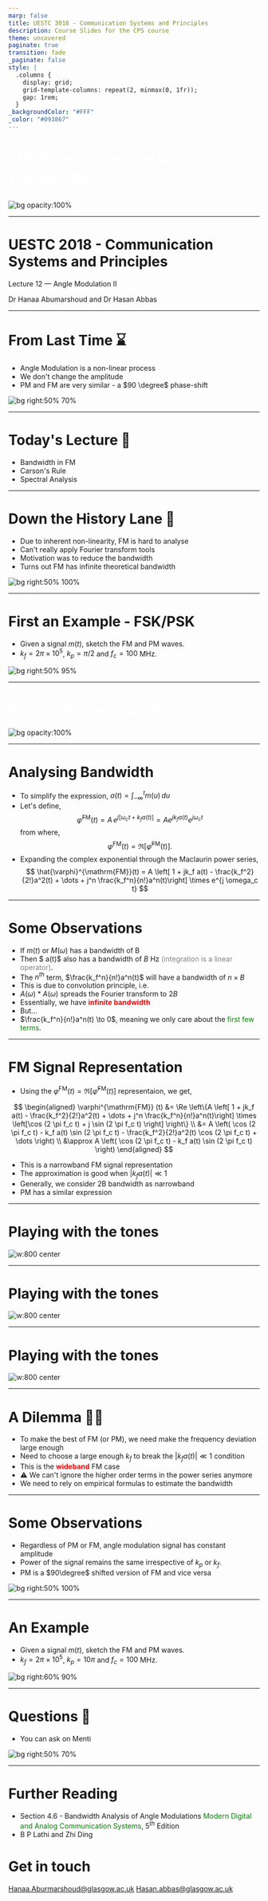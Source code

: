```yaml
---
marp: false
title: UESTC 3018 - Communication Systems and Principles
description: Course Slides for the CPS course
theme: uncovered
paginate: true
transition: fade
_paginate: false
style: |
  .columns {
    display: grid;
    grid-template-columns: repeat(2, minmax(0, 1fr));
    gap: 1rem;
  }
_backgroundColor: "#FFF"
_color: "#093867"
---
```



# <!--fit--> <span style="color:white"> FM: Where the sound is always sweeter! 📻 </span>

![bg opacity:100%](assets/gradient3.png)

---

<!-- _header: ![h:5em](assets/UoG_keyline.svg) -->

# UESTC 2018 - Communication Systems and Principles

Lecture 12 — Angle Modulation II

Dr Hanaa Abumarshoud and Dr Hasan Abbas
<!-- transition: fade -->
<!-- <style scoped>a { color: #eee; }</style> -->

<!-- This is presenter note. You can write down notes through HTML comment. -->

---

# From Last Time ⌛

- Angle Modulation is a non-linear process
- We don't change the amplitude
- PM and FM are very similar - a $90 \degree$ phase-shift
  
<!-- Need to change the QR code here -->
![bg right:50% 70%](assets/menti_FM.png)

---

# Today's Lecture 📆

- Bandwidth in FM
- Carson's Rule
- Spectral Analysis

---

# Down the History Lane 📜

- Due to inherent non-linearity, FM is hard to analyse
- Can't really apply Fourier transform tools
- Motivation was to reduce the bandwidth
- Turns out FM has infinite theoretical bandwidth

![bg right:50% 100%](assets/Edwin_Armstrong_at_blackboard.jpg)

---

# First an Example - FSK/PSK

- Given a signal $m(t)$, sketch the FM and PM waves.
- $k_f = 2 \pi \times 10^{5}$, $k_p = \pi/2$ and $f_c = 100$ MHz.


![bg right:50% 95%](assets/exameple_lect2.svg)

---

# <!--fit--> <span style="color:white"> Bandwidth Analysis ♾️ </span>
![bg opacity:100%](assets/gradient3.png)

---


# Analysing Bandwidth

- To simplify the expression, $a(t)=\int_{-\infty}^{t}m(u)\,d u$
- Let's define, 
$$
\hat{\varphi}^{\mathrm{FM}}(t)=A\,e^{j[\omega_{c}t+k_{f}a(t)]}=A e^{j k_{f}a(t)}e^{j\omega_{c}t}
$$
from where, 
$$\varphi^{\mathrm{FM}} (t) = \Re \left[\hat{\varphi}^{\mathrm{FM}}(t) \right] .
$$
- Expanding the complex exponential through the Maclaurin power series,
$$
\hat{\varphi}^{\mathrm{FM}}(t) = A \left[ 1 + jk_f a(t) - \frac{k_f^2}{2!}a^2(t) + \dots + j^n \frac{k_f^n}{n!}a^n(t)\right] \times e^{j \omega_c t}
$$

---

# Some Observations

- If $m(t)$ or $M(\omega)$ has a bandwidth of B
- Then $ a(t)$ also has a bandwidth of $B$ Hz <span style="color:gray">(integration is a linear operator)</span>.
- The $n^{th}$ term, $\frac{k_f^n}{n!}a^n(t)$ will have a bandwidth of $n \times B$
- This is due to convolution principle, i.e.
- $A(\omega) * A(\omega)$ spreads the Fourier transform to $2B$ 
- Essentially, we have <span style="color:red">**infinite bandwidth**</span>
- But...
- $\frac{k_f^n}{n!}a^n(t) \to 0$, meaning we only care about the <span style="color:green">first few terms</span>.

---

# FM Signal Representation

- Using the $\varphi^{\mathrm{FM}} (t) = \Re \left[\hat{\varphi}^{\mathrm{FM}}(t) \right]$ representaion, we get,

$$
\begin{aligned}
\varphi^{\mathrm{FM}} (t) &= \Re  \left\{A \left[ 1 + jk_f a(t) - \frac{k_f^2}{2!}a^2(t) + \dots + j^n \frac{k_f^n}{n!}a^n(t)\right] \times \left[\cos (2 \pi f_c t) + j \sin (2 \pi f_c t) \right] \right\} \\
&= A \left( \cos (2 \pi f_c t)  - k_f a(t) \sin (2 \pi f_c t) - \frac{k_f^2}{2!}a^2(t) \cos (2 \pi f_c t) + \dots \right) \\
&\approx A \left( \cos (2 \pi f_c t)  - k_f a(t) \sin (2 \pi f_c t) \right)
\end{aligned}
$$

- This is a narrowband FM signal representation
- The approximation is good when $\left| k_f a(t) \right| \ll 1$
- Generally, we consider 2B bandwidth as narrowband
- PM has a similar expression

---

# Playing with the tones

<style>
img[alt~="center"] {
  display: block;
  margin: 0 auto;
}
</style>

![w:800 center](assets/plot.svg)


---

# Playing with the tones

<style>
img[alt~="center"] {
  display: block;
  margin: 0 auto;
}
</style>

![w:800 center](assets/plot_1.svg)

---

# Playing with the tones

<style>
img[alt~="center"] {
  display: block;
  margin: 0 auto;
}
</style>

![w:800 center](assets/plot_3.svg)

---

# A Dilemma 😵‍💫

- To make the best of FM (or PM), we need make the frequency deviation large enough
- Need to choose a large enough $k_f$ to break the $\left| k_f a(t) \right| \ll 1$ condition
- This is the <span style="color:red">**wideband**</span> FM case
- ⚠️ We can't ignore the higher order terms in the power series anymore
- We need to rely on empirical formulas to estimate the bandwidth



---

# Some Observations

- Regardless of PM or FM, angle modulation signal has constant amplitude
- Power of the signal remains the same irrespective of $k_p$ or $k_f$.
- PM is a $90\degree$ shifted version of FM and vice versa

![bg right:50% 100%](assets/modulation_animated.gif)


--- 

# An Example

- Given a signal $m(t)$, sketch the FM and PM waves.
- $k_f = 2 \pi \times 10^{5}$, $k_p = 10\pi$ and $f_c = 100$ MHz.

![bg right:60% 90%](assets/example_signal.svg)

---

# Questions 🤔

- You can ask on Menti

<!-- Need to change the QR code here -->
![bg right:50% 70%](assets/menti_FM.png)

---

# Further Reading 

- Section 4.6 - Bandwidth Analysis of Angle Modulations 
<span style="color:green">Modern Digital and Analog Communication Systems</span>, $5^{th}$ Edition
- B P Lathi and Zhi Ding


# Get in touch

Hanaa.Aburmarshoud@glasgow.ac.uk
Hasan.abbas@glasgow.ac.uk